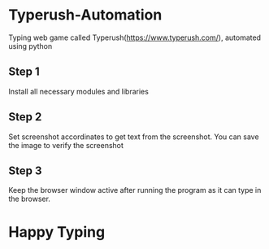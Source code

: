 # Typerush-Automation
Typing web game called Typerush(https://www.typerush.com/), automated using python

## Step 1
Install all necessary modules and libraries

## Step 2
Set screenshot accordinates to get text from the screenshot. You can save the image to verify the screenshot

## Step 3
Keep the browser window active after running the program as it can type in the browser.

# Happy Typing
